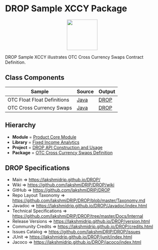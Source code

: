 # DROP Sample XCCY Package

<p align="center"><img src="https://github.com/lakshmiDRIP/DROP/blob/master/DRIP_Logo.gif?raw=true" width="100"></p>

DROP Sample XCCY illustrates OTC Cross Currency Swaps Contract Definition.


## Class Components

 |     Sample     | Source | Output |
 |----------------|--------|--------|
 | OTC Float Float Definitions | [Java](https://github.com/lakshmiDRIP/DROP/tree/master/src/main/java/org/drip/sample/xccy/OTCFloatFloatDefinitions.java) | [DROP](https://github.com/lakshmiDRIP/DROP/blob/master/drop/org/drip/sample/xccy/OTCFloatFloatDefinitions.drop) |
 | OTC Cross Currency Swaps | [Java](https://github.com/lakshmiDRIP/DROP/tree/master/src/main/java/org/drip/sample/xccy/OTCCrossCurrencySwaps.java) | [DROP](https://github.com/lakshmiDRIP/DROP/blob/master/drop/org/drip/sample/xccy/OTCCrossCurrencySwaps.drop) |


## Hierarchy

 <ul>
	<li><b>Module </b> = <a href = "https://github.com/lakshmiDRIP/DROP/tree/master/ProductCore.md">Product Core Module</a></li>
	<li><b>Library</b> = <a href = "https://github.com/lakshmiDRIP/DROP/tree/master/FixedIncomeAnalyticsLibrary.md">Fixed Income Analytics</a></li>
	<li><b>Project</b> = <a href = "https://github.com/lakshmiDRIP/DROP/tree/master/src/main/java/org/drip/sample/README.md">DROP API Construction and Usage</a></li>
	<li><b>Package</b> = <a href = "https://github.com/lakshmiDRIP/DROP/tree/master/src/main/java/org/drip/sample/xccy/README.md">OTC Cross Currency Swaps Definition</a></li>
 </ul>


## DROP Specifications

 * Main                     => https://lakshmidrip.github.io/DROP/
 * Wiki                     => https://github.com/lakshmiDRIP/DROP/wiki
 * GitHub                   => https://github.com/lakshmiDRIP/DROP
 * Repo Layout Taxonomy     => https://github.com/lakshmiDRIP/DROP/blob/master/Taxonomy.md
 * Javadoc                  => https://lakshmidrip.github.io/DROP/Javadoc/index.html
 * Technical Specifications => https://github.com/lakshmiDRIP/DROP/tree/master/Docs/Internal
 * Release Versions         => https://lakshmidrip.github.io/DROP/version.html
 * Community Credits        => https://lakshmidrip.github.io/DROP/credits.html
 * Issues Catalog           => https://github.com/lakshmiDRIP/DROP/issues
 * JUnit                    => https://lakshmidrip.github.io/DROP/junit/index.html
 * Jacoco                   => https://lakshmidrip.github.io/DROP/jacoco/index.html
